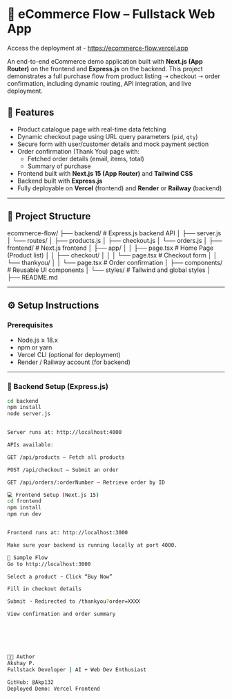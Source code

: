 # 🛒 eCommerce Flow – Fullstack Web App

Access the deployment at - https://ecommerce-flow.vercel.app


An end-to-end eCommerce demo application built with **Next.js (App Router)** on the frontend and **Express.js** on the backend. This project demonstrates a full purchase flow from product listing ➝ checkout ➝ order confirmation, including dynamic routing, API integration, and live deployment.

## 🚀 Features

- Product catalogue page with real-time data fetching
- Dynamic checkout page using URL query parameters (`pid`, `qty`)
- Secure form with user/customer details and mock payment section
- Order confirmation (Thank You) page with:
  - Fetched order details (email, items, total)
  - Summary of purchase
- Frontend built with **Next.js 15 (App Router)** and **Tailwind CSS**
- Backend built with **Express.js**
- Fully deployable on **Vercel** (frontend) and **Render** or **Railway** (backend)

---

## 📁 Project Structure

ecommerce-flow/
├── backend/ # Express.js backend API
│ ├── server.js
│ └── routes/
│ ├── products.js
│ ├── checkout.js
│ └── orders.js
│
├── frontend/ # Next.js frontend
│ ├── app/
│ │ ├── page.tsx # Home Page (Product list)
│ │ ├── checkout/
│ │ │ └── page.tsx # Checkout form
│ │ └── thankyou/
│ │ └── page.tsx # Order confirmation
│ ├── components/ # Reusable UI components
│ └── styles/ # Tailwind and global styles
│
├── README.md




---

## ⚙️ Setup Instructions

### Prerequisites

- Node.js ≥ 18.x
- npm or yarn
- Vercel CLI (optional for deployment)
- Render / Railway account (for backend)

---

### 🔧 Backend Setup (Express.js)

```bash
cd backend
npm install
node server.js


Server runs at: http://localhost:4000

APIs available:

GET /api/products – Fetch all products

POST /api/checkout – Submit an order

GET /api/orders/:orderNumber – Retrieve order by ID

💻 Frontend Setup (Next.js 15)
cd frontend
npm install
npm run dev


Frontend runs at: http://localhost:3000

Make sure your backend is running locally at port 4000.

🧪 Sample Flow
Go to http://localhost:3000

Select a product ➝ Click “Buy Now”

Fill in checkout details

Submit ➝ Redirected to /thankyou?order=XXXX

View confirmation and order summary






👨‍💻 Author
Akshay P.
Fullstack Developer | AI + Web Dev Enthusiast

GitHub: @Akp132
Deployed Demo: Vercel Frontend
